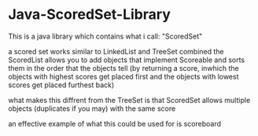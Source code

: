 # Java-ScoredSet-Library

This is a java library which contains what i call: "ScoredSet"

a scored set works similar to LinkedList and TreeSet combined
the ScoredList allows you to add objects that implement Scoreable
and sorts them in the order that the objects tell (by returning a score, inwhich the objects with highest scores get placed first and the objects with lowest scores get placed furthest back)

what makes this diffrent from the TreeSet is that ScoredSet allows multiple objects (duplicates if you may) with the same score

an effective example of what this could be used for is scoreboard
